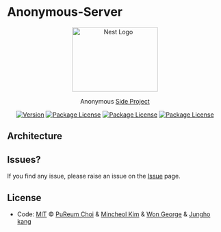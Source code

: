 # Anonymous-Server
<p align="center">
  <a href="http://nestjs.com/" target="blank"><img src="http://openimage.interpark.com/goods_image/9/7/8/8/8030359788s.jpg" width="200" height="150" alt="Nest Logo" /></a>
</p>

  <p align="center">Anonymous <a href="" target="_blank">Side Project</a></p>
    <p align="center">
<a href="https://www.npmjs.com/~nestjscore" target="_blank"><img src="https://img.shields.io/npm/v/@nestjs/core.svg" alt="Version" /></a>
<a href="https://www.npmjs.com/~nestjscore" target="_blank"><img src="https://img.shields.io/npm/l/@nestjs/core.svg" alt="Package License" /></a>
<a href="https://img.shields.io/badge/issue-open-green" target="_blank"><img src="https://img.shields.io/badge/issue-open-green" alt="Package License" /></a>
<a href="https://img.shields.io/badge/issue-open-green" target="_blank"><img src="https://img.shields.io/badge/%EB%AC%B8%EC%9D%98%ED%95%98%EA%B8%B0-pooreumsunny%40gamil.com-green" alt="Package License" /></a>
</p>
  <!--[![Backers on Open Collective](https://opencollective.com/nest/backers/badge.svg)](https://opencollective.com/nest#backer)
  [![Sponsors on Open Collective](https://opencollective.com/nest/sponsors/badge.svg)](https://opencollective.com/nest#sponsor)-->


## Architecture


## Issues? ##
If you find any issue, please raise an issue on the [Issue]() page.

## License
- Code: [MIT](./LICENSE) © [PuReum Choi](https://blue-boy.tistory.com/) & [Mincheol Kim]() & [Won George]() & [Jungho kang]()
